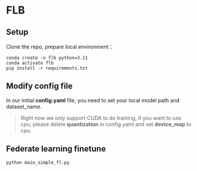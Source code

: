 # FLB


## Setup
Clone the repo, prepare local environment：
```
conda create -n flb python=3.11
conda activate flb
pip install -r requirements.txt
```

## Modify config file
In our initial **config.yaml** file, you need to set your local model path and dataset_name. <br>
> Right now we only support CUDA to do training, if you want to use cpu, please delete **quantization** in config.yaml and set **device_map** to cpu.


## Federate learning finetune
```
python main_simple_fl.py
```
